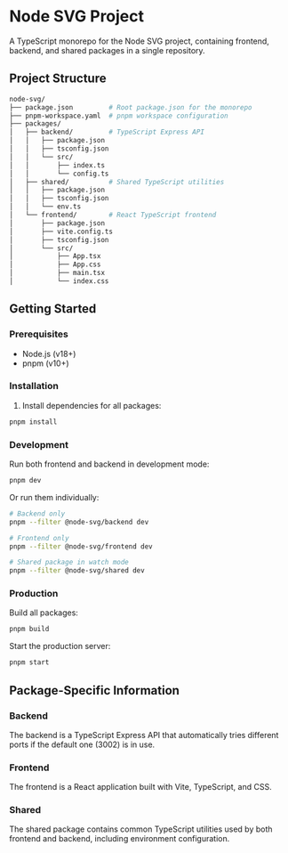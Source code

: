 # Node SVG Project

A TypeScript monorepo for the Node SVG project, containing frontend, backend, and shared packages in a single repository.

## Project Structure

```bash
node-svg/
├── package.json         # Root package.json for the monorepo
├── pnpm-workspace.yaml  # pnpm workspace configuration
├── packages/
│   ├── backend/         # TypeScript Express API
│   │   ├── package.json
│   │   ├── tsconfig.json
│   │   └── src/
│   │       ├── index.ts
│   │       └── config.ts
│   ├── shared/          # Shared TypeScript utilities
│   │   ├── package.json
│   │   ├── tsconfig.json
│   │   └── env.ts
│   └── frontend/        # React TypeScript frontend
│       ├── package.json
│       ├── vite.config.ts
│       ├── tsconfig.json
│       └── src/
│           ├── App.tsx
│           ├── App.css
│           ├── main.tsx
│           └── index.css
```

## Getting Started

### Prerequisites

- Node.js (v18+)
- pnpm (v10+)

### Installation

1. Install dependencies for all packages:

```bash
pnpm install
```

### Development

Run both frontend and backend in development mode:

```bash
pnpm dev
```

Or run them individually:

```bash
# Backend only
pnpm --filter @node-svg/backend dev

# Frontend only
pnpm --filter @node-svg/frontend dev

# Shared package in watch mode
pnpm --filter @node-svg/shared dev
```

### Production

Build all packages:

```bash
pnpm build
```

Start the production server:

```bash
pnpm start
```

## Package-Specific Information

### Backend

The backend is a TypeScript Express API that automatically tries different ports if the default one (3002) is in use.

### Frontend

The frontend is a React application built with Vite, TypeScript, and CSS.

### Shared

The shared package contains common TypeScript utilities used by both frontend and backend, including environment configuration.
